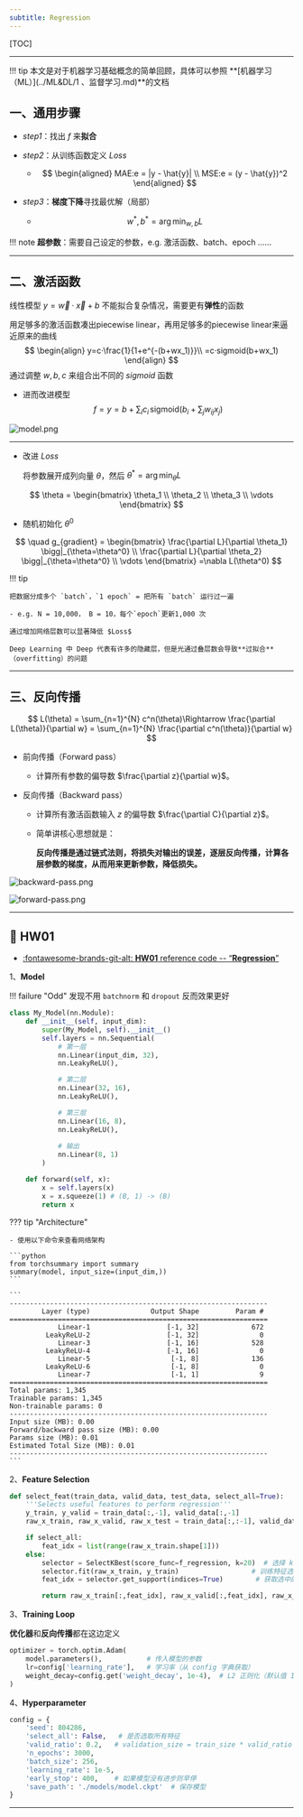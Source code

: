```yaml
---
subtitle: Regression
---
```


[TOC]

---

!!! tip
    本文是对于机器学习基础概念的简单回顾，具体可以参照 **[机器学习（ML）](../ML&DL/1 、监督学习.md)**的文档


## 一、通用步骤

- *step1*：找出 $f$ 来**拟合**

- *step2*：从训练函数定义 $Loss$ 

    - $$
      \begin{aligned}
      MAE:e = |y - \hat{y}| \\
       MSE:e = (y - \hat{y})^2
       \end{aligned}
      $$

-  *step3*：**梯度下降**寻找最优解（局部）

    - $$
      w^*,b^*=\arg \min_{w,b} L
      $$

!!! note
    **超参数**：需要自己设定的参数，e.g. 激活函数、batch、epoch ……

---

## 二、激活函数

线性模型 $y=\vec w·\vec x+b$ 不能拟合复杂情况，需要更有**弹性**的函数

用足够多的激活函数凑出piecewise linear，再用足够多的piecewise linear来逼近原来的曲线
$$
\begin{align}
y=c·\frac{1}{1+e^{-(b+wx_1)}}\\
=c·sigmoid(b+wx_1)
\end{align}
$$
通过调整 $w,b,c$ 来组合出不同的 $sigmoid$ 函数

- 进而改进模型
  $$
  f=y = b + \sum_i c_i \, \text{sigmoid} \left( b_i + \sum_j w_{ij} x_j \right)
  $$
  

![model.png](../assets/images/DL/model.png)

---

- 改进 $Loss$

  将参数展开成列向量 $\theta$，然后 $\theta^* = \arg\min_{\theta} L$


$$
\theta = \begin{bmatrix}
\theta_1 \\
\theta_2 \\
\theta_3 \\
\vdots
\end{bmatrix}
$$


  - 随机初始化 $\theta^0$


$$
\quad g_{gradient} = \begin{bmatrix}
\frac{\partial L}{\partial \theta_1} \bigg|_{\theta=\theta^0} \\
\frac{\partial L}{\partial \theta_2} \bigg|_{\theta=\theta^0} \\
\vdots
\end{bmatrix}
=\nabla L(\theta^0)
$$


!!! tip

    把数据分成多个 `batch`，`1 epoch` = 把所有 `batch` 运行过一遍
    
    - e.g. N = 10,000， B = 10，每个`epoch`更新1,000 次
    
    通过增加网络层数可以显著降低 $Loss$
    
    Deep Learning 中 Deep 代表有许多的隐藏层，但是光通过叠层数会导致**过拟合**（overfitting）的问题

---

## 三、反向传播

$$
L(\theta) = \sum_{n=1}^{N} c^n(\theta)\Rightarrow
\frac{\partial L(\theta)}{\partial w} = \sum_{n=1}^{N} \frac{\partial c^n(\theta)}{\partial w}
$$

- 前向传播（Forward pass）
    - 计算所有参数的偏导数 $\frac{\partial z}{\partial w}$。


- 反向传播（Backward pass）

    - 计算所有激活函数输入 $z$ 的偏导数 $\frac{\partial C}{\partial z}$。

    - 简单讲核心思想就是：

      **反向传播是通过链式法则，将损失对输出的误差，逐层反向传播，计算各层参数的梯度，从而用来更新参数，降低损失。**

![backward-pass.png](../assets/images/DL/backward-pass.png)

![forward-pass.png](../assets/images/DL/forward-pass.png)

---

## 🌟 HW01

<div class="grid cards" markdown>

- [:fontawesome-brands-git-alt: __HW01__ reference code -- “__Regression__”](https://github.com/Gerard-Devlin/NTU-EE5184/tree/main/HW01)

</div>

1、__Model__

!!! failure "Odd"
    发现不用 `batchnorm` 和 `dropout` 反而效果更好

```python
class My_Model(nn.Module):
    def __init__(self, input_dim):
        super(My_Model, self).__init__()
        self.layers = nn.Sequential(
            # 第一层
            nn.Linear(input_dim, 32),
            nn.LeakyReLU(),

            # 第二层
            nn.Linear(32, 16),
            nn.LeakyReLU(),

            # 第三层
            nn.Linear(16, 8),
            nn.LeakyReLU(),
			
            # 输出
            nn.Linear(8, 1)
        )

    def forward(self, x):
        x = self.layers(x)
        x = x.squeeze(1) # (B, 1) -> (B)
        return x
```
??? tip "Architecture" 
        
    - 使用以下命令来查看网络架构
    
    ```python
    from torchsummary import summary
    summary(model, input_size=(input_dim,))
    ```
    
    ```
    ----------------------------------------------------------------
            Layer (type)               Output Shape         Param #
    ================================================================
                Linear-1                   [-1, 32]             672
             LeakyReLU-2                   [-1, 32]               0
                Linear-3                   [-1, 16]             528
             LeakyReLU-4                   [-1, 16]               0
                Linear-5                    [-1, 8]             136
             LeakyReLU-6                    [-1, 8]               0
                Linear-7                    [-1, 1]               9
    ================================================================
    Total params: 1,345
    Trainable params: 1,345
    Non-trainable params: 0
    ----------------------------------------------------------------
    Input size (MB): 0.00
    Forward/backward pass size (MB): 0.00
    Params size (MB): 0.01
    Estimated Total Size (MB): 0.01
    ----------------------------------------------------------------
    ```

2、__Feature Selection__

```python
def select_feat(train_data, valid_data, test_data, select_all=True):
    '''Selects useful features to perform regression'''
    y_train, y_valid = train_data[:,-1], valid_data[:,-1]
    raw_x_train, raw_x_valid, raw_x_test = train_data[:,:-1], valid_data[:,:-1], test_data

    if select_all:
        feat_idx = list(range(raw_x_train.shape[1]))
    else:
        selector = SelectKBest(score_func=f_regression, k=20)  # 选择 k 个最佳特征
        selector.fit(raw_x_train, y_train)  				# 训练特征选择器
        feat_idx = selector.get_support(indices=True)  		 # 获取选中的特征索引

        return raw_x_train[:,feat_idx], raw_x_valid[:,feat_idx], raw_x_test[:,feat_idx], y_train, y_valid
```

3、__Training Loop__

**优化器**和**反向传播**都在这边定义

```python
optimizer = torch.optim.Adam(
    model.parameters(),           # 传入模型的参数
    lr=config['learning_rate'],   # 学习率（从 config 字典获取）
    weight_decay=config.get('weight_decay', 1e-4),  # L2 正则化（默认值 1e-4）
)
```

4、__Hyperparameter__

```python
config = {
    'seed': 804286,   
    'select_all': False,   # 是否选取所有特征
    'valid_ratio': 0.2,   # validation_size = train_size * valid_ratio
    'n_epochs': 3000,             
    'batch_size': 256, 
    'learning_rate': 1e-5,
    'early_stop': 400,    # 如果模型没有进步则早停    
    'save_path': './models/model.ckpt'  # 保存模型
}
```

---

